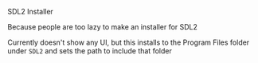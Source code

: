 SDL2 Installer

Because people are too lazy to make an installer for SDL2

Currently doesn't show any UI, but this installs to the Program Files folder under `SDL2` and sets the path to include that folder